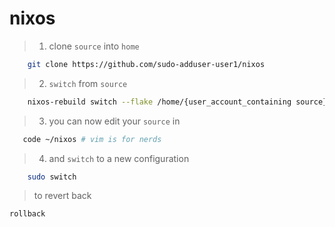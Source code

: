 # nixos 

>1. clone `source` into `home`

```sh
    git clone https://github.com/sudo-adduser-user1/nixos
```
>2. `switch` from `source`

```sh
    nixos-rebuild switch --flake /home/{user_account_containing source}/nixos .
```

>3. you can now edit your `source` in 

```sh
   code ~/nixos # vim is for nerds
```

>4. and `switch` to a new configuration

```sh
    sudo switch
```

> to revert back

```sh
rollback
